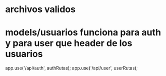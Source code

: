 # archivos validos


# models/usuarios funciona para auth y para user que header de los usuarios 

app.use('/api/auth', authRutas);
app.use('/api/user', userRutas); 
